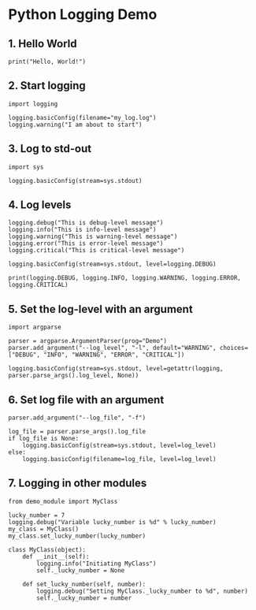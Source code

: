 # Python Logging Demo

## 1. Hello World
```
print("Hello, World!")
```

## 2. Start logging
```
import logging

logging.basicConfig(filename="my_log.log")
logging.warning("I am about to start")
```

## 3. Log to std-out
```
import sys

logging.basicConfig(stream=sys.stdout)
```

## 4. Log levels
```
logging.debug("This is debug-level message")
logging.info("This is info-level message")
logging.warning("This is warning-level message")
logging.error("This is error-level message")
logging.critical("This is critical-level message")
```

```
logging.basicConfig(stream=sys.stdout, level=logging.DEBUG)

print(logging.DEBUG, logging.INFO, logging.WARNING, logging.ERROR, logging.CRITICAL)
```

## 5. Set the log-level with an argument
```
import argparse

parser = argparse.ArgumentParser(prog="Demo")
parser.add_argument("--log_level", "-l", default="WARNING", choices=["DEBUG", "INFO", "WARNING", "ERROR", "CRITICAL"])

logging.basicConfig(stream=sys.stdout, level=getattr(logging, parser.parse_args().log_level, None))
```

## 6. Set log file with an argument
```
parser.add_argument("--log_file", "-f")

log_file = parser.parse_args().log_file
if log_file is None:
    logging.basicConfig(stream=sys.stdout, level=log_level)
else:
    logging.basicConfig(filename=log_file, level=log_level)
```

## 7. Logging in other modules
```
from demo_module import MyClass

lucky_number = 7
logging.debug("Variable lucky_number is %d" % lucky_number)
my_class = MyClass()
my_class.set_lucky_number(lucky_number)
```

```
class MyClass(object):
    def __init__(self):
        logging.info("Initiating MyClass")
        self._lucky_number = None

    def set_lucky_number(self, number):
        logging.debug("Setting MyClass._lucky_number to %d", number)
        self._lucky_number = number
```
